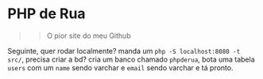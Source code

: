 # PHP de Rua

>> O pior site do meu Github

Seguinte, quer rodar localmente? manda um `php -S localhost:8080 -t src/`, precisa criar a bd? cria um banco chamado `phpderua`, bota uma tabela `users` com um `name` sendo varchar e `email` sendo varchar e tá pronto.
